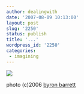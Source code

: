 ```yaml
---
author: dealingwith
date: '2007-08-09 10:13:00'
layout: post
slug: '2250'
status: publish
title: '...'
wordpress_id: '2250'
categories:
 - imagining
---
```


[![][1]][2]

photo (c)2006 [byron barrett][2]

   [1]: http://danielsjourney.com/blog/files/2007/08/astica3_resized.jpg

   [2]: http://www.filemagazine.com/thecollection/archives/barrett/index.html

